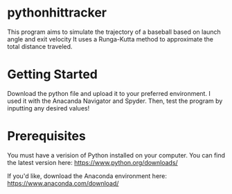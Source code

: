 # pythonhittracker

This program aims to simulate the trajectory of a baseball based on launch angle and exit velocity
It uses a Runga-Kutta method to approximate the total distance traveled.  

# Getting Started

Download the python file and upload it to your preferred environment. I used it with the Anacanda Navigator and Spyder. Then, test the program by inputting any desired values!

# Prerequisites 

You must have a verision of Python installed on your computer. You can find the latest version here: https://www.python.org/downloads/

If you'd like, download the Anaconda environment here: https://www.anaconda.com/download/

